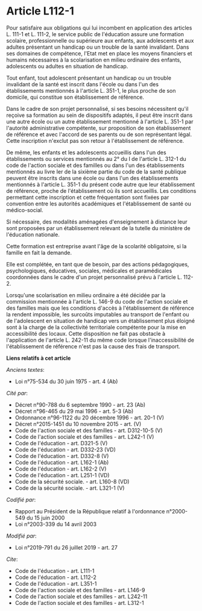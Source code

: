 # Article L112-1

Pour satisfaire aux obligations qui lui incombent en application des articles L. 111-1 et L. 111-2, le service public de
l'éducation assure une formation scolaire, professionnelle ou supérieure aux enfants, aux adolescents et aux adultes
présentant un handicap ou un trouble de la santé invalidant. Dans ses domaines de compétence, l'Etat met en place les moyens
financiers et humains nécessaires à la scolarisation en milieu ordinaire des enfants, adolescents ou adultes en situation de
handicap.

Tout enfant, tout adolescent présentant un handicap ou un trouble invalidant de la santé est inscrit dans l'école ou dans
l'un des établissements mentionnés à l'article L. 351-1, le plus proche de son domicile, qui constitue son établissement de
référence.

Dans le cadre de son projet personnalisé, si ses besoins nécessitent qu'il reçoive sa formation au sein de dispositifs
adaptés, il peut être inscrit dans une autre école ou un autre établissement mentionné à l'article L. 351-1 par l'autorité
administrative compétente, sur proposition de son établissement de référence et avec l'accord de ses parents ou de son
représentant légal. Cette inscription n'exclut pas son retour à l'établissement de référence.

De même, les enfants et les adolescents accueillis dans l'un des établissements ou services mentionnés au 2° du I de
l'article L. 312-1 du code de l'action sociale et des familles ou dans l'un des établissements mentionnés au livre Ier de la
sixième partie du code de la santé publique peuvent être inscrits dans une école ou dans l'un des établissements mentionnés à
l'article L. 351-1 du présent code autre que leur établissement de référence, proche de l'établissement où ils sont
accueillis. Les conditions permettant cette inscription et cette fréquentation sont fixées par convention entre les autorités
académiques et l'établissement de santé ou médico-social.

Si nécessaire, des modalités aménagées d'enseignement à distance leur sont proposées par un établissement relevant de la
tutelle du ministère de l'éducation nationale.

Cette formation est entreprise avant l'âge de la scolarité obligatoire, si la famille en fait la demande.

Elle est complétée, en tant que de besoin, par des actions pédagogiques, psychologiques, éducatives, sociales, médicales et
paramédicales coordonnées dans le cadre d'un projet personnalisé prévu à l'article L. 112-2.

Lorsqu'une scolarisation en milieu ordinaire a été décidée par la commission mentionnée à l'article L. 146-9 du code de
l'action sociale et des familles mais que les conditions d'accès à l'établissement de référence la rendent impossible, les
surcoûts imputables au transport de l'enfant ou de l'adolescent en situation de handicap vers un établissement plus éloigné
sont à la charge de la collectivité territoriale compétente pour la mise en accessibilité des locaux. Cette disposition ne
fait pas obstacle à l'application de l'article L. 242-11 du même code lorsque l'inaccessibilité de l'établissement de
référence n'est pas la cause des frais de transport.

**Liens relatifs à cet article**

_Anciens textes_:

  - Loi n°75-534 du 30 juin 1975 - art. 4 (Ab)

_Cité par_:

  - Décret n°90-788 du 6 septembre 1990 - art. 23 (Ab)
  - Décret n°96-465 du 29 mai 1996 - art. 5-3 (Ab)
  - Ordonnance n°96-1122 du 20 décembre 1996 - art. 20-1 (V)
  - Décret n°2015-1451 du 10 novembre 2015 - art. (V)
  - Code de l'action sociale et des familles - art. D312-10-5 (V)
  - Code de l'action sociale et des familles - art. L242-1 (V)
  - Code de l'éducation - art. D321-5 (V)
  - Code de l'éducation - art. D332-23 (VD)
  - Code de l'éducation - art. D332-8 (V)
  - Code de l'éducation - art. L162-1 (Ab)
  - Code de l'éducation - art. L162-2 (V)
  - Code de l'éducation - art. L251-1 (VD)
  - Code de la sécurité sociale. - art. L160-8 (VD)
  - Code de la sécurité sociale. - art. L321-1 (V)

_Codifié par_:

  - Rapport au Président de la République relatif à l'ordonnance n°2000-549 du 15 juin 2000
  - Loi n°2003-339 du 14 avril 2003

_Modifié par_:

  - Loi n°2019-791 du 26 juillet 2019 - art. 27

_Cite_:

  - Code de l'éducation - art. L111-1
  - Code de l'éducation - art. L112-2
  - Code de l'éducation - art. L351-1
  - Code de l'action sociale et des familles - art. L146-9
  - Code de l'action sociale et des familles - art. L242-11
  - Code de l'action sociale et des familles - art. L312-1
